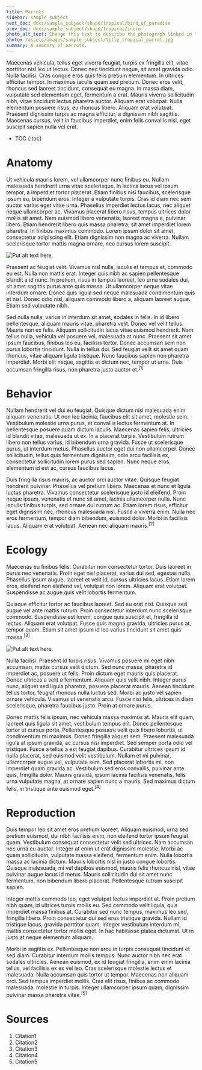 ```yaml
---
title: Parrots
sidebar: sample_subject
next_doc: docs/sample_subject/shape/tropical/bird_of_paradise
prev_doc: docs/sample_subject/shape/tropical/intro
photo_alt_text: Change this text to describe the photograph linked in "photo".
photo: /assets/images/sample_subject/title_tropical_parrot.jpg
summary: A summary of parrots.
---
```


Maecenas vehicula, tellus eget viverra feugiat, turpis ex fringilla elit, vitae porttitor nisl leo ut lectus. Donec nec tincidunt neque, sit amet gravida odio. Nulla facilisi. Cras congue eros quis felis pretium elementum. In ultrices efficitur tempor. In maximus iaculis quam sed pretium. Donec eros velit, rhoncus sed laoreet tincidunt, consequat eu magna. In massa diam, vulputate sed elementum eget, fermentum a erat. Mauris viverra sollicitudin nibh, vitae tincidunt lectus pharetra auctor. Aliquam erat volutpat. Nulla elementum posuere risus, eu rhoncus libero. Aliquam erat volutpat. Praesent dignissim turpis ac magna efficitur, a dignissim nibh sagittis. Maecenas cursus, velit in faucibus imperdiet, enim felis convallis nisl, eget suscipit sapien nulla vel erat. 

* TOC
{:toc}

# Anatomy

Ut vehicula mauris lorem, vel ullamcorper nunc finibus eu. Nullam malesuada hendrerit urna vitae scelerisque. In lacinia lacus vel ipsum tempor, a imperdiet tortor placerat. Etiam finibus nisi faucibus, scelerisque ipsum eu, bibendum eros. Integer a vulputate turpis. Cras id diam nec sem auctor varius eget vitae urna. Phasellus imperdiet lectus lacus, nec aliquet neque ullamcorper ac. Vivamus placerat libero risus, tempus ultrices dolor mollis sit amet. Nam euismod libero venenatis, laoreet magna a, pulvinar libero. Etiam hendrerit libero quis massa pharetra, sit amet imperdiet lorem pharetra. In finibus maximus commodo. Lorem ipsum dolor sit amet, consectetur adipiscing elit. Etiam dignissim non magna ac viverra. Nullam scelerisque tortor mattis magna ornare, nec cursus lorem suscipit. 

![Put alt text here.](/template-information-site/assets/images/sample_subject/parrot1.jpg)

Praesent ac feugiat velit. Vivamus nisl nulla, iaculis et tempus et, commodo eu est. Nulla non mattis erat. Integer quis nibh ac sapien pellentesque blandit a id nunc. In pretium, risus in tempus laoreet, leo urna sodales dui, sit amet sagittis purus ante quis massa. Ut ullamcorper neque vitae interdum ornare. Donec quis ligula sed neque malesuada condimentum quis et nisl. Donec odio nisl, aliquam commodo libero a, aliquam laoreet augue. Etiam sed vulputate nibh.

Sed nulla nulla, varius in interdum sit amet, sodales in felis. In id libero pellentesque, aliquam mauris vitae, pharetra velit. Donec vel velit tellus. Mauris non ex felis. Aliquam sollicitudin lacus vitae euismod hendrerit. Nam tellus nulla, vehicula vel posuere vel, malesuada at nunc. Praesent sit amet ipsum faucibus, finibus leo eu, facilisis tortor. Donec accumsan sem non purus lobortis tincidunt. Nulla in tellus dui. Sed feugiat velit sit amet quam rhoncus, vitae aliquam ligula tristique. Nunc faucibus sapien non pharetra imperdiet. Morbi elit neque, sagittis et dictum nec, tempor ut urna. Duis accumsan fringilla risus, non pharetra justo auctor et.<sup>[1]</sup>

# Behavior

Nullam hendrerit vel dui eu feugiat. Quisque dictum nisl malesuada enim aliquam venenatis. Ut non leo lacinia, faucibus elit sit amet, molestie sem. Vestibulum molestie urna purus, et convallis lectus fermentum at. In pellentesque posuere quam dictum iaculis. Maecenas sapien felis, ultricies id blandit vitae, malesuada ut ex. In a placerat turpis. Vestibulum rutrum libero non tellus varius, id bibendum urna gravida. Fusce ut scelerisque purus, ut interdum metus. Phasellus auctor eget dui non ullamcorper. Donec sollicitudin, tellus quis fermentum dignissim, odio arcu facilisis ex, consectetur sollicitudin lorem purus sed sapien. Nunc neque eros, elementum id est ac, cursus faucibus lacus.

Duis fringilla risus mauris, ac auctor orci auctor vitae. Quisque feugiat hendrerit pulvinar. Phasellus vel pretium libero. Maecenas et nunc et ligula luctus pharetra. Vivamus consectetur scelerisque justo id eleifend. Proin neque ipsum, venenatis et nunc sit amet, lacinia ullamcorper nulla. Nunc iaculis finibus turpis, sed ornare dui rutrum ac. Etiam lorem risus, efficitur eget dignissim nec, rhoncus malesuada nisl. Fusce a viverra enim. Nulla nec eros fermentum, tempor diam bibendum, euismod dolor. Morbi in facilisis lacus. Aliquam erat volutpat. Aenean nec aliquam mauris.<sup>[2]</sup>

# Ecology

Maecenas eu finibus felis. Curabitur non consectetur tortor. Duis laoreet in purus nec venenatis. Proin eget nisl placerat, varius dui sed, egestas nulla. Phasellus ipsum augue, laoreet et velit id, cursus ultricies lacus. Etiam lorem eros, eleifend non eleifend vel, volutpat non lorem. Aliquam erat volutpat. Suspendisse ac augue quis velit lobortis fermentum.

Quisque efficitur tortor ac faucibus laoreet. Sed eu erat nisl. Quisque sed augue vel ante mattis rutrum. Proin consectetur interdum nunc scelerisque commodo. Suspendisse est lorem, congue quis suscipit et, fringilla id lectus. Aliquam erat volutpat. Fusce quis magna gravida, ultricies purus at, tempor quam. Etiam sit amet ipsum id leo varius tincidunt sit amet quis massa.<sup>[3]</sup>

![Put alt text here.](/template-information-site/assets/images/sample_subject/parrot2.jpg)

Nulla facilisi. Praesent id turpis risus. Vivamus posuere mi eget nibh accumsan, mattis cursus velit dictum. Sed nunc massa, pharetra id imperdiet ac, posuere ut felis. Proin dictum eget mauris quis placerat. Donec ultrices a velit a fermentum. Aliquam quis velit nibh. Integer purus nunc, aliquet sed ligula pharetra, posuere placerat mauris. Aenean tincidunt tellus tortor, feugiat rhoncus nulla luctus sed. Morbi ac justo vel sapien ornare vehicula. Vivamus ut venenatis arcu. Fusce nisi felis, ultrices in diam scelerisque, pharetra faucibus justo. Proin at ornare purus.

Donec mattis felis ipsum, nec vehicula massa maximus at. Mauris elit quam, laoreet quis ligula sit amet, vestibulum tempus elit. Donec pellentesque tortor ut cursus porta. Pellentesque posuere velit quis libero lobortis, ut condimentum mi maximus. Donec fringilla aliquet sem. Praesent malesuada ligula at ipsum gravida, ac cursus nisi imperdiet. Sed semper porta odio vel tristique. Fusce a tellus a est feugiat dapibus. Curabitur ultrices ipsum id nulla placerat, sed euismod velit vestibulum. Nullam et mi pulvinar, ullamcorper augue vel, vulputate sem. Sed placerat lobortis mi, non imperdiet quam gravida ac. Vestibulum sed eros convallis, pulvinar ante quis, fringilla dolor. Mauris gravida, ipsum lacinia facilisis venenatis, felis urna vulputate magna, at ornare sapien nunc a mauris. Sed maximus dictum felis, in tristique ante euismod eget.<sup>[4]</sup>

# Reproduction

Duis tempor leo sit amet eros pretium laoreet. Aliquam euismod, urna sed pretium euismod, dui nibh facilisis enim, non eleifend tortor ipsum feugiat quam. Vestibulum consequat consectetur velit sed ultrices. Nam accumsan nec urna eu auctor. Integer at enim ut erat dignissim molestie. Morbi ac quam sollicitudin, vulputate massa eleifend, fermentum enim. Nulla lobortis massa ac lacinia dictum. Mauris lobortis nisl in justo congue lobortis. Quisque malesuada, mi vel dapibus euismod, mauris felis rhoncus nisl, vitae pulvinar augue lacus id metus. Mauris sollicitudin dui sit amet nunc fermentum, non bibendum libero placerat. Pellentesque rutrum suscipit sapien.

Integer mattis commodo leo, eget volutpat lectus imperdiet at. Proin pretium nibh quam, id ultrices turpis mollis eu. Sed commodo velit ligula, quis imperdiet massa finibus at. Curabitur sed nunc tempus, maximus leo sed, fringilla libero. Proin consectetur dui sed eros tristique gravida. Nullam id tristique lacus, gravida porttitor quam. Integer vestibulum interdum mi, mattis consectetur tortor mollis eget. In hac habitasse platea dictumst. Ut in justo at neque elementum aliquam.

Morbi in sagittis ex. Pellentesque non arcu in turpis consequat tincidunt et sed diam. Curabitur interdum mollis tempus. Nunc auctor nibh nec erat sodales ultricies. Aenean euismod, ex id feugiat fringilla, enim enim lacinia tellus, vel facilisis ex ex vel leo. Cras scelerisque molestie lectus et malesuada. Nulla accumsan quis tortor ut tempor. Maecenas non aliquam orci. Sed tempus imperdiet mollis. Cras elit risus, finibus ac commodo malesuada, molestie in turpis. Integer ullamcorper ipsum quam, dignissim pulvinar massa pharetra vitae.<sup>[5]</sup>

# Sources

1. Citation1
2. Citation2
3. Citation3
4. Citation4
5. Citation5
